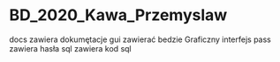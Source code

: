 # BD_2020_Kawa_Przemyslaw
docs zawiera dokumętacje
gui zawierać bedzie Graficzny interfejs
pass zawiera hasła
sql zawiera kod sql
